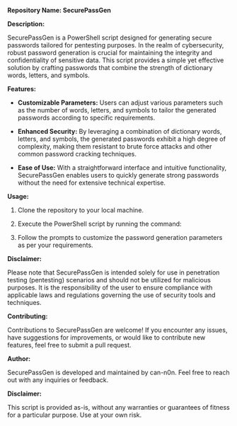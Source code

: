 **Repository Name: SecurePassGen**

**Description:**

SecurePassGen is a PowerShell script designed for generating secure passwords tailored for pentesting purposes. In the realm of cybersecurity, robust password generation is crucial for maintaining the integrity and confidentiality of sensitive data. This script provides a simple yet effective solution by crafting passwords that combine the strength of dictionary words, letters, and symbols.

**Features:**

- **Customizable Parameters:** Users can adjust various parameters such as the number of words, letters, and symbols to tailor the generated passwords according to specific requirements.
  
- **Enhanced Security:** By leveraging a combination of dictionary words, letters, and symbols, the generated passwords exhibit a high degree of complexity, making them resistant to brute force attacks and other common password cracking techniques.
  
- **Ease of Use:** With a straightforward interface and intuitive functionality, SecurePassGen enables users to quickly generate strong passwords without the need for extensive technical expertise.
  
**Usage:**

1. Clone the repository to your local machine.
   
2. Execute the PowerShell script by running the command:

3. Follow the prompts to customize the password generation parameters as per your requirements.

**Disclaimer:**

Please note that SecurePassGen is intended solely for use in penetration testing (pentesting) scenarios and should not be utilized for malicious purposes. It is the responsibility of the user to ensure compliance with applicable laws and regulations governing the use of security tools and techniques.

**Contributing:**

Contributions to SecurePassGen are welcome! If you encounter any issues, have suggestions for improvements, or would like to contribute new features, feel free to submit a pull request.

**Author:**

SecurePassGen is developed and maintained by can-n0n. Feel free to reach out with any inquiries or feedback.

**Disclaimer:**

This script is provided as-is, without any warranties or guarantees of fitness for a particular purpose. Use at your own risk.
